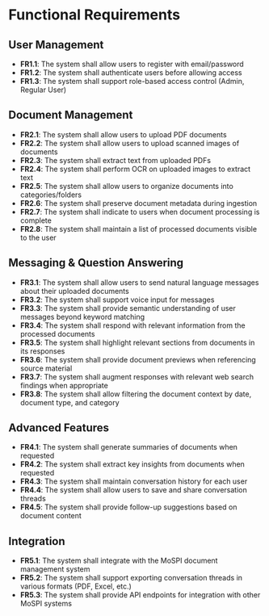 # Functional Requirements

## User Management
- **FR1.1**: The system shall allow users to register with email/password
- **FR1.2**: The system shall authenticate users before allowing access
- **FR1.3**: The system shall support role-based access control (Admin, Regular User)

## Document Management
- **FR2.1**: The system shall allow users to upload PDF documents
- **FR2.2**: The system shall allow users to upload scanned images of documents
- **FR2.3**: The system shall extract text from uploaded PDFs
- **FR2.4**: The system shall perform OCR on uploaded images to extract text
- **FR2.5**: The system shall allow users to organize documents into categories/folders
- **FR2.6**: The system shall preserve document metadata during ingestion
- **FR2.7**: The system shall indicate to users when document processing is complete
- **FR2.8**: The system shall maintain a list of processed documents visible to the user

## Messaging & Question Answering
- **FR3.1**: The system shall allow users to send natural language messages about their uploaded documents
- **FR3.2**: The system shall support voice input for messages
- **FR3.3**: The system shall provide semantic understanding of user messages beyond keyword matching
- **FR3.4**: The system shall respond with relevant information from the processed documents
- **FR3.5**: The system shall highlight relevant sections from documents in its responses
- **FR3.6**: The system shall provide document previews when referencing source material
- **FR3.7**: The system shall augment responses with relevant web search findings when appropriate
- **FR3.8**: The system shall allow filtering the document context by date, document type, and category

## Advanced Features
- **FR4.1**: The system shall generate summaries of documents when requested
- **FR4.2**: The system shall extract key insights from documents when requested
- **FR4.3**: The system shall maintain conversation history for each user
- **FR4.4**: The system shall allow users to save and share conversation threads
- **FR4.5**: The system shall provide follow-up suggestions based on document content

## Integration
- **FR5.1**: The system shall integrate with the MoSPI document management system
- **FR5.2**: The system shall support exporting conversation threads in various formats (PDF, Excel, etc.)
- **FR5.3**: The system shall provide API endpoints for integration with other MoSPI systems